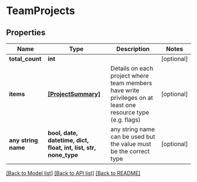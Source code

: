 # TeamProjects


## Properties
Name | Type | Description | Notes
------------ | ------------- | ------------- | -------------
**total_count** | **int** |  | [optional] 
**items** | [**[ProjectSummary]**](ProjectSummary.md) | Details on each project where team members have write privileges on at least one resource type (e.g. flags) | [optional] 
**any string name** | **bool, date, datetime, dict, float, int, list, str, none_type** | any string name can be used but the value must be the correct type | [optional]

[[Back to Model list]](../README.md#documentation-for-models) [[Back to API list]](../README.md#documentation-for-api-endpoints) [[Back to README]](../README.md)


